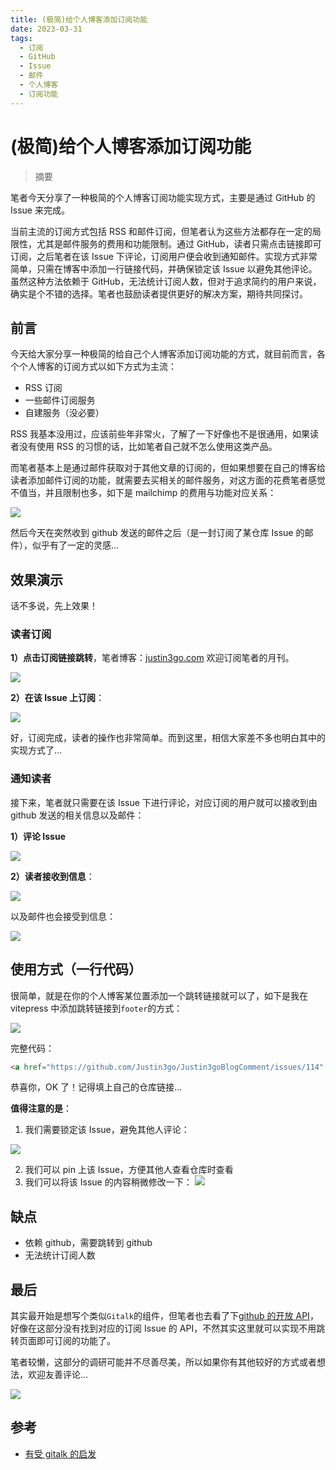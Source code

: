 ```yaml
---
title: (极简)给个人博客添加订阅功能
date: 2023-03-31
tags: 
  - 订阅
  - GitHub
  - Issue
  - 邮件
  - 个人博客
  - 订阅功能
---
```


# (极简)给个人博客添加订阅功能

> 摘要

<!-- DESC SEP -->

笔者今天分享了一种极简的个人博客订阅功能实现方式，主要是通过 GitHub 的 Issue 来完成。

当前主流的订阅方式包括 RSS 和邮件订阅，但笔者认为这些方法都存在一定的局限性，尤其是邮件服务的费用和功能限制。通过 GitHub，读者只需点击链接即可订阅，之后笔者在该 Issue 下评论，订阅用户便会收到通知邮件。实现方式非常简单，只需在博客中添加一行链接代码，并确保锁定该 Issue 以避免其他评论。虽然这种方法依赖于 GitHub，无法统计订阅人数，但对于追求简约的用户来说，确实是个不错的选择。笔者也鼓励读者提供更好的解决方案，期待共同探讨。

<!-- DESC SEP -->

## 前言

今天给大家分享一种极简的给自己个人博客添加订阅功能的方式，就目前而言，各个个人博客的订阅方式以如下方式为主流：

- RSS 订阅
- 一些邮件订阅服务
- 自建服务（没必要）

RSS 我基本没用过，应该前些年非常火，了解了一下好像也不是很通用，如果读者没有使用 RSS 的习惯的话，比如笔者自己就不怎么使用这类产品。

而笔者基本上是通过邮件获取对于其他文章的订阅的，但如果想要在自己的博客给读者添加邮件订阅的功能，就需要去买相关的邮件服务，对这方面的花费笔者感觉不值当，并且限制也多，如下是 mailchimp 的费用与功能对应关系：

![](https://oss.justin3go.com/blogs/Pasted%20image%2020230331145753.png)

然后今天在突然收到 github 发送的邮件之后（是一封订阅了某仓库 Issue 的邮件），似乎有了一定的灵感...

## 效果演示

话不多说，先上效果！

### 读者订阅

**1）点击订阅链接跳转**，笔者博客：[justin3go.com](https://justin3go.com) 欢迎订阅笔者的月刊。

![](https://oss.justin3go.com/blogs/Pasted%20image%2020230331151113.png)

**2）在该 Issue 上订阅**：

![](https://oss.justin3go.com/blogs/Pasted%20image%2020230331151348.png)

好，订阅完成，读者的操作也非常简单。而到这里，相信大家差不多也明白其中的实现方式了...

### 通知读者

接下来，笔者就只需要在该 Issue 下进行评论，对应订阅的用户就可以接收到由 github 发送的相关信息以及邮件：

**1）评论 Issue**

![](https://oss.justin3go.com/blogs/Pasted%20image%2020230331152020.png)

**2）读者接收到信息**：

![](https://oss.justin3go.com/blogs/Pasted%20image%2020230331152130.png)

以及邮件也会接受到信息：

![](https://oss.justin3go.com/blogs/Pasted%20image%2020230331152331.png)

## 使用方式（一行代码）

很简单，就是在你的个人博客某位置添加一个跳转链接就可以了，如下是我在 vitepress 中添加跳转链接到`footer`的方式：

![](https://oss.justin3go.com/blogs/Pasted%20image%2020230331152537.png)

完整代码：

```html
<a href="https://github.com/Justin3go/Justin3goBlogComment/issues/114" target="_blank">在 github 上订阅本博客月刊</a>
```

恭喜你，OK 了！记得填上自己的仓库链接...

**值得注意的是**：

1. 我们需要锁定该 Issue，避免其他人评论：

![](https://oss.justin3go.com/blogs/Pasted%20image%2020230331152822.png)

2. 我们可以 pin 上该 Issue，方便其他人查看仓库时查看
3. 我们可以将该 Issue 的内容稍微修改一下：
![](https://oss.justin3go.com/blogs/Pasted%20image%2020230331152939.png)

## 缺点

- 依赖 github，需要跳转到 github
- 无法统计订阅人数

## 最后

其实最开始是想写个类似`Gitalk`的组件，但笔者也去看了下[github 的开放 API](https://docs.github.com/en/rest/issues/issues?apiVersion=2022-11-28)，好像在这部分没有找到对应的订阅 Issue 的 API，不然其实这里就可以实现不用跳转页面即可订阅的功能了。

笔者较懒，这部分的调研可能并不尽善尽美，所以如果你有其他较好的方式或者想法，欢迎友善评论...

![](https://oss.justin3go.com/blogs/QQ%E5%9B%BE%E7%89%8720230331154119.jpg)

## 参考

- [有受 gitalk 的启发](https://gitalk.github.io/)

